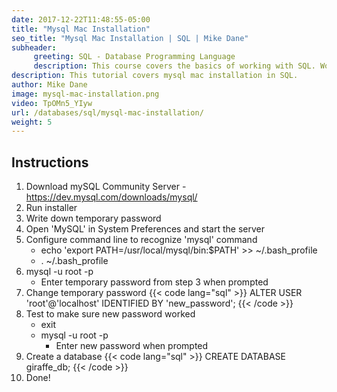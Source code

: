 ```yaml
---
date: 2017-12-22T11:48:55-05:00
title: "Mysql Mac Installation"
seo_title: "Mysql Mac Installation | SQL | Mike Dane"
subheader:
     greeting: SQL - Database Programming Language
     description: This course covers the basics of working with SQL. Work your way through the videos and we'll teach you everything you need to know to interact with database management systems and create powerful relational databases!
description: This tutorial covers mysql mac installation in SQL.
author: Mike Dane
image: mysql-mac-installation.png
video: TpOMn5_YIyw
url: /databases/sql/mysql-mac-installation/
weight: 5
---
```

## Instructions
1. Download mySQL Community Server - https://dev.mysql.com/downloads/mysql/
2. Run installer
3. Write down temporary password
4. Open 'MySQL' in System Preferences and start the server
5. Configure command line to recognize 'mysql' command
     - echo 'export PATH=/usr/local/mysql/bin:$PATH' >> ~/.bash_profile
     - . ~/.bash_profile
6. mysql -u root -p
     - Enter temporary password from step 3 when prompted
7. Change temporary password
{{< code lang="sql" >}}
ALTER USER 'root'@'localhost' IDENTIFIED BY 'new_password';
{{< /code >}}
8. Test to make sure new password worked
     - exit
     - mysql -u root -p
          - Enter new password when prompted
9. Create a database
{{< code lang="sql" >}}
     CREATE DATABASE giraffe_db;
{{< /code >}}
10. Done!


